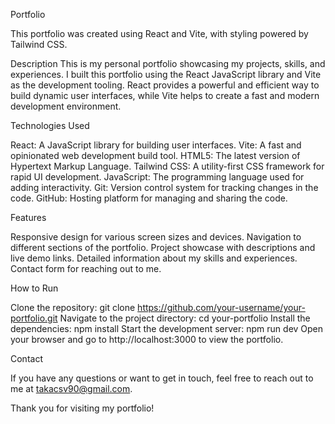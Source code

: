 Portfolio

This portfolio was created using React and Vite, with styling powered by Tailwind CSS.

Description
This is my personal portfolio showcasing my projects, skills, and experiences. I built this portfolio using the React JavaScript library and Vite as the development tooling. React provides a powerful and efficient way to build dynamic user interfaces, while Vite helps to create a fast and modern development environment.

Technologies Used

React: A JavaScript library for building user interfaces.
Vite: A fast and opinionated web development build tool.
HTML5: The latest version of Hypertext Markup Language.
Tailwind CSS: A utility-first CSS framework for rapid UI development.
JavaScript: The programming language used for adding interactivity.
Git: Version control system for tracking changes in the code.
GitHub: Hosting platform for managing and sharing the code.

Features

Responsive design for various screen sizes and devices.
Navigation to different sections of the portfolio.
Project showcase with descriptions and live demo links.
Detailed information about my skills and experiences.
Contact form for reaching out to me.

How to Run

Clone the repository: git clone https://github.com/your-username/your-portfolio.git
Navigate to the project directory: cd your-portfolio
Install the dependencies: npm install
Start the development server: npm run dev
Open your browser and go to http://localhost:3000 to view the portfolio.

Contact

If you have any questions or want to get in touch, feel free to reach out to me at takacsv90@gmail.com.

Thank you for visiting my portfolio!
